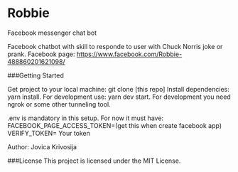 # Robbie
Facebook messenger chat bot

Facebook chatbot with skill to responde to user with Chuck Norris joke or prank. 
Facebook page: https://www.facebook.com/Robbie-488860201621098/

###Getting Started

Get project to your local machine: git clone [this repo]
Install dependencies: yarn install.
For development use: yarn dev start.
For development you need ngrok or some other tunneling tool.

.env is mandatory in this setup. For now it must have:
FACEBOOK_PAGE_ACCESS_TOKEN=(get this when create facebook app)
VERIFY_TOKEN= Your token

Author: Jovica Krivosija

###License
This project is licensed under the MIT License.